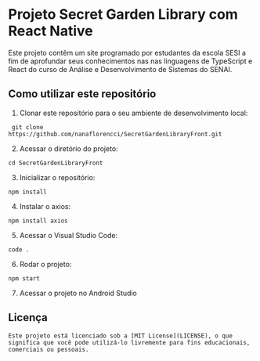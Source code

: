 # Projeto Secret Garden Library com React Native

Este projeto contêm um site programado por estudantes da escola SESI a fim de aprofundar seus conhecimentos nas nas linguagens de TypeScript e React do curso de Análise e Desenvolvimento de Sistemas do SENAI.

## Como utilizar este repositório

1. Clonar este repositório para o seu ambiente de desenvolvimento local:
```
 git clone https://github.com/nanaflorencci/SecretGardenLibraryFront.git
```
2. Acessar o diretório do projeto:
```
cd SecretGardenLibraryFront
```
3. Inicializar o repositório:
```
npm install
```
4. Instalar o axios:
```
npm install axios
```
5. Acessar o Visual Studio Code:
```
code .
```
6. Rodar o projeto:
```
npm start
```
7. Acessar o projeto no Android Studio

## Licença
```
Este projeto está licenciado sob a [MIT License](LICENSE), o que significa que você pode utilizá-lo livremente para fins educacionais, comerciais ou pessoais.
```
